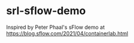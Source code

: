 # srl-sflow-demo
Inspired by Peter Phaal's sFlow demo at https://blog.sflow.com/2021/04/containerlab.html
